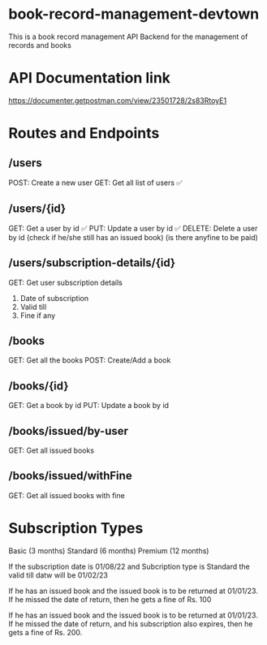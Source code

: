 # book-record-management-devtown

This is a book record management API Backend for the management of records and books

# API Documentation link

https://documenter.getpostman.com/view/23501728/2s83RtoyE1

# Routes and Endpoints

## /users

POST: Create a new user
GET: Get all list of users ✅

## /users/{id}

GET: Get a user by id ✅
PUT: Update a user by id ✅
DELETE: Delete a user by id (check if he/she still has an issued book) (is there anyfine to be paid)

## /users/subscription-details/{id}

GET: Get user subscription details
1. Date of subscription
2. Valid till
3. Fine if any
 
 
## /books

GET: Get all the books
POST: Create/Add a book

## /books/{id}

GET: Get a book by id
PUT: Update a book by id

## /books/issued/by-user

GET: Get all issued books

## /books/issued/withFine

GET: Get all issued books with fine

# Subscription Types

Basic (3 months)
Standard (6 months)
Premium (12 months)

If the subscription date is 01/08/22
and Subcription type is Standard
the valid till datw will be 01/02/23

If he has an issued book and the issued book is to be returned at 01/01/23.
If he missed the date of return, then he gets a fine of Rs. 100

If he has an issued book and the issued book is to be returned at 01/01/23.
If he missed the date of return, and his subscription also expires, then 
he gets a fine of Rs. 200.